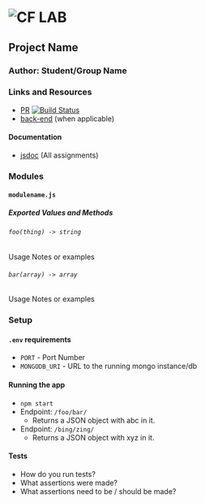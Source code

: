 ![CF](http://i.imgur.com/7v5ASc8.png) LAB
=================================================

## Project Name

### Author: Student/Group Name

### Links and Resources
* [PR](http://xyz.com)
[![Build Status](https://travis-ci.com/shiratap/Auth-API-server.svg?branch=master)](https://travis-ci.com/shiratap/Auth-API-server)
* [back-end](https://arcane-scrubland-65783.herokuapp.com/) (when applicable)

#### Documentation
* [jsdoc](https://arcane-scrubland-65783.herokuapp.com/docs) (All assignments)

### Modules
#### `modulename.js`
##### Exported Values and Methods

###### `foo(thing) -> string`
Usage Notes or examples

###### `bar(array) -> array`
Usage Notes or examples

### Setup
#### `.env` requirements
* `PORT` - Port Number
* `MONGODB_URI` - URL to the running mongo instance/db

#### Running the app
* `npm start`
* Endpoint: `/foo/bar/`
  * Returns a JSON object with abc in it.
* Endpoint: `/bing/zing/`
  * Returns a JSON object with xyz in it.
  
#### Tests
* How do you run tests?
* What assertions were made?
* What assertions need to be / should be made?
